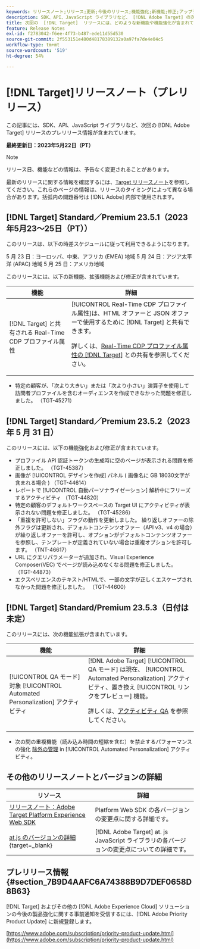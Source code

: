```yaml
---
keywords: リリースノート;リリース;更新;今後のリリース;機能強化;新機能;修正;アップデート;プレリリース
description: SDK、API、JavaScript ライブラリなど、 [!DNL Adobe Target] の次回のリリースに含まれている新機能、機能強化および修正について説明します。
title: 次回の  [!DNL Target]  リリースには、どのような新機能や機能強化が含まれていますか？
feature: Release Notes
exl-id: f2783042-f6ee-4f73-b487-ede11d55d530
source-git-commit: 2f553151e480d48178389132a0a97fa7de4e04c5
workflow-type: tm+mt
source-wordcount: '519'
ht-degree: 54%

---
```


# [!DNL Target]リリースノート（プレリリース）

この記事には、SDK、API、JavaScript ライブラリなど、次回の [!DNL Adobe Target] リリースのプレリリース情報が含まれています。

**最終更新日：2023年5月22日（PT）**

>[!NOTE]
>
>リリース日、機能などの情報は、予告なく変更されることがあります。
>
>最新のリリースに関する情報を確認するには、[Target リリースノート](release-notes.md)を参照してください。これらのページの情報は、リリースのタイミングによって異なる場合があります。括弧内の問題番号は [!DNL Adobe] 内部で使用されます。

## [!DNL Target] Standard／Premium 23.5.1（2023年5月23～25日（PT））

このリリースは、以下の時差スケジュールに従って利用できるようになります。

5 月 23 日：ヨーロッパ、中東、アフリカ (EMEA) 地域 5 月 24 日：アジア太平洋 (APAC) 地域 5 月 25 日：アメリカ地域

このリリースには、以下の新機能、拡張機能および修正が含まれています。

| 機能 | 詳細 |
|--- |--- |
| [!DNL Target] と共有される Real-Time CDP プロファイル属性 | [!UICONTROL Real-Time CDP プロファイル属性]は、HTML オファーと JSON オファーで使用するために [!DNL Target] と共有できます。<P>詳しくは、[Real-Time CDP プロファイル属性の [!DNL Target]](/help/main/c-integrating-target-with-mac/integrating-with-rtcdp.md#rtcdp-profile-attributes) との共有を参照してください。 |

* 特定の顧客が、「次より大きい」または「次より小さい」演算子を使用して訪問者プロファイルを含むオーディエンスを作成できなかった問題を修正しました。 （TGT-45271）

## [!DNL Target] Standard／Premium 23.5.2（2023 年 5 月 31 日）

このリリースには、以下の機能強化および修正が含まれています。

* プロファイル API 認証トークンの生成時に空のページが表示される問題を修正しました。 （TGT-45387）
* 画像が [!UICONTROL デザインを作成] パネル ( 画像名に GB 18030文字が含まれる場合 ) （TGT-44614）
* レポートで [!UICONTROL 自動パーソナライゼーション] 解析中にフリーズするアクティビティ （TGT-44820）
* 特定の顧客のデフォルトワークスペースの Target UI にアクティビティが表示されない問題を修正しました。 （TGT-45286）
* 「重複を許可しない」フラグの動作を更新しました。 繰り返しオファーの除外フラグは更新され、デフォルトコンテンツオファー（API v3、v4 の場合）が繰り返しオファーを許可し、オプションがデフォルトコンテンツオファーを参照し、テンプレートが定義されていない場合は重複オプションを許可します。 （TNT-46617）
* URL にクエリパラメーターが追加され、Visual Experience Composer(VEC) でページが読み込めなくなる問題を修正しました。 （TGT-44873）
* エクスペリエンスのテキスト/HTMLで、一部の文字が正しくエスケープされなかった問題を修正しました。 （TGT-44600）

## [!DNL Target] Standard/Premium 23.5.3（日付は未定）

このリリースには、次の機能拡張が含まれています。

| 機能 | 詳細 |
|--- |--- |
| [!UICONTROL QA モード] 対象 [!UICONTROL Automated Personalization] アクティビティ | [!DNL Adobe Target] [!UICONTROL QA モード] は現在、 [!UICONTROL Automated Personalization] アクティビティ、置き換え [!UICONTROL リンクをプレビュー] 機能。<P>詳しくは、[アクティビティ QA](/help/main/c-activities/c-activity-qa/activity-qa.md) を参照してください。 |

* 次の間の重複機能（読み込み時間の短縮を含む）を禁止するパフォーマンスの強化 [除外の管理](/help/main/c-activities/t-automated-personalization/managing-exclusions.md#concept_4EF78013F80E48EFA024AE0274C9F037) in [!UICONTROL Automated Personalization] アクティビティ。

## その他のリリースノートとバージョンの詳細

| リソース | 詳細 |
|--- |--- |
| [リリースノート：Adobe Target Platform Experience Web SDK](https://experienceleague.adobe.com/docs/experience-platform/edge/release-notes.html?lang=ja) | Platform Web SDK の各バージョンの変更点に関する詳細です。 |
| [at.js のバージョンの詳細](https://experienceleague.corp.adobe.com/docs/target-dev/developer/client-side/at-js-implementation/target-atjs-versions.html?lang=ja){target=_blank} | [!DNL Adobe Target] at. js JavaScript ライブラリの各バージョンの変更点についての詳細です。 |

## プレリリース情報 {#section_7B9D4AAFC6A74388B9D7DEF0658D8B63}

[!DNL Target] およびその他の [!DNL Adobe Experience Cloud] ソリューションの今後の製品強化に関する事前通知を受信するには、[!DNL Adobe Priority Product Update] に新規登録します。

[https://www.adobe.com/subscription/priority-product-update.html](https://www.adobe.com/subscription/priority-product-update.html)
